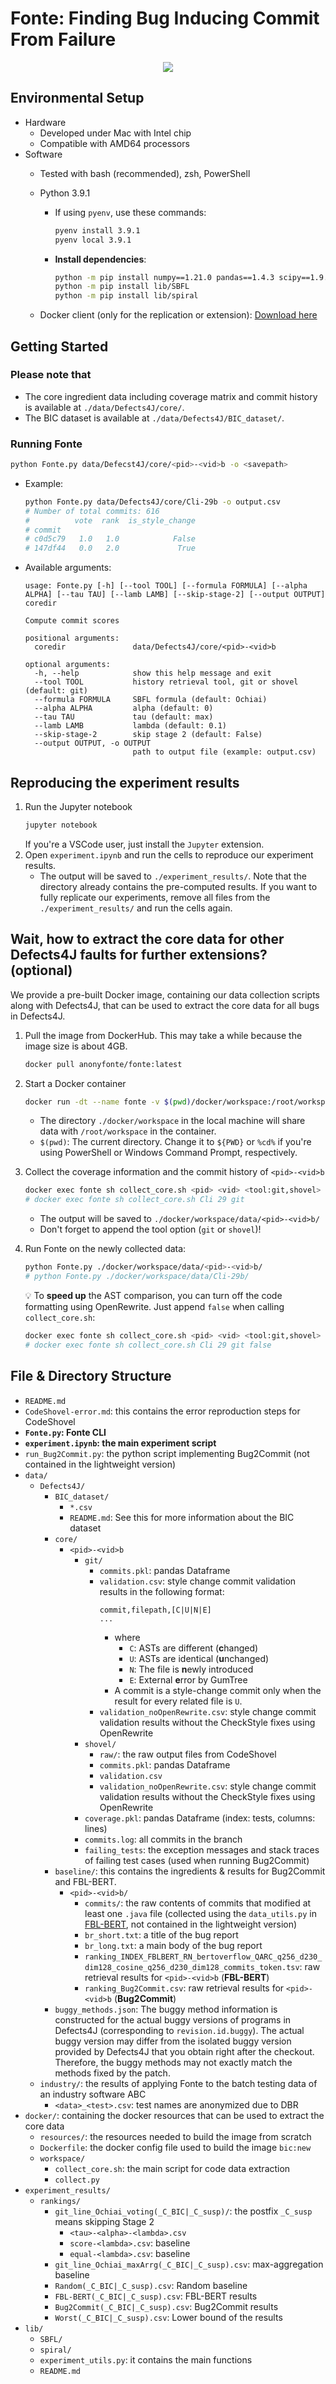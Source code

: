 # **Fonte: Finding Bug Inducing Commit From Failure**

<p align="center">
  <img src="./fonte.png" />
</p>

## **Environmental Setup**
- Hardware
  - Developed under Mac with Intel chip
  - Compatible with AMD64 processors
- Software
  - Tested with bash (recommended), zsh, PowerShell
  - Python 3.9.1
    - If using `pyenv`, use these commands:
    
      ```bash
      pyenv install 3.9.1
      pyenv local 3.9.1
      ```
    - **Install dependencies**:
        ```bash
        python -m pip install numpy==1.21.0 pandas==1.4.3 scipy==1.9.0 tqdm matplotlib==3.4.0 seaborn==0.11.1 rank-bm25==0.2.2 tabulate==0.8.9 jupyter setuptools
        python -m pip install lib/SBFL
        python -m pip install lib/spiral
        ```

  - Docker client (only for the replication or extension): [Download here](https://www.docker.com/products/docker-desktop)

## **Getting Started**

### Please note that
- The core ingredient data including coverage matrix and commit history is available at `./data/Defects4J/core/`.
- The BIC dataset is available at `./data/Defects4J/BIC_dataset/`.

### Running Fonte
```bash
python Fonte.py data/Defecst4J/core/<pid>-<vid>b -o <savepath>
```
- Example:
  ```bash
  python Fonte.py data/Defects4J/core/Cli-29b -o output.csv
  # Number of total commits: 616
  #          vote  rank  is_style_change
  # commit
  # c0d5c79   1.0   1.0            False
  # 147df44   0.0   2.0             True
  ```

- Available arguments:
  ```
  usage: Fonte.py [-h] [--tool TOOL] [--formula FORMULA] [--alpha ALPHA] [--tau TAU] [--lamb LAMB] [--skip-stage-2] [--output OUTPUT] coredir

  Compute commit scores

  positional arguments:
    coredir               data/Defects4J/core/<pid>-<vid>b

  optional arguments:
    -h, --help            show this help message and exit
    --tool TOOL           history retrieval tool, git or shovel (default: git)
    --formula FORMULA     SBFL formula (default: Ochiai)
    --alpha ALPHA         alpha (default: 0)
    --tau TAU             tau (default: max)
    --lamb LAMB           lambda (default: 0.1)
    --skip-stage-2        skip stage 2 (default: False)
    --output OUTPUT, -o OUTPUT
                          path to output file (example: output.csv)
  ```

## **Reproducing the experiment results**
1. Run the Jupyter notebook
    ```bash
    jupyter notebook
    ```
    If you're a VSCode user, just install the `Jupyter` extension.
2. Open `experiment.ipynb` and run the cells to reproduce our experiment results.
    - The output will be saved to `./experiment_results/`. Note that the directory already contains the pre-computed results. If you want to fully replicate our experiments, remove all files from the `./experiment_results/` and run the cells again.

## **Wait, how to extract the core data for other Defects4J faults for further extensions?** (optional)
We provide a pre-built Docker image, containing our data collection scripts along with Defects4J, that can be used to extract the core data for all bugs in Defects4J.
1. Pull the image from DockerHub. This may take a while because the image size is about 4GB.
    ```bash
    docker pull anonyfonte/fonte:latest
    ```
2. Start a Docker container
    ```bash
    docker run -dt --name fonte -v $(pwd)/docker/workspace:/root/workspace anonyfonte/fonte:latest
    ```
    - The directory `./docker/workspace` in the local machine will share data with `/root/workspace` in the container.
    - `$(pwd)`: The current directory. Change it to `${PWD}` or `%cd%` if you're using PowerShell or Windows Command Prompt, respectively.
3. Collect the coverage information and the commit history of `<pid>-<vid>b`
    ```bash
    docker exec fonte sh collect_core.sh <pid> <vid> <tool:git,shovel>
    # docker exec fonte sh collect_core.sh Cli 29 git
    ```
    - The output will be saved to `./docker/workspace/data/<pid>-<vid>b/`
    - Don't forget to append the tool option (`git` or `shovel`)!
4. Run Fonte on the newly collected data:
    ```bash
    python Fonte.py ./docker/workspace/data/<pid>-<vid>b/
    # python Fonte.py ./docker/workspace/data/Cli-29b/
    ```

    💡 To **speed up** the AST comparison, you can turn off the code formatting using OpenRewrite. Just append `false` when calling `collect_core.sh`:
    ```bash
    docker exec fonte sh collect_core.sh <pid> <vid> <tool:git,shovel> false
    # docker exec fonte sh collect_core.sh Cli 29 git false
    ```



## **File & Directory Structure**
- `README.md`
- `CodeShovel-error.md`: this contains the error reproduction steps for CodeShovel
- **`Fonte.py`: Fonte CLI**
- **`experiment.ipynb`: the main experiment script**
- `run_Bug2Commit.py`: the python script implementing Bug2Commit (not contained in the lightweight version)
- `data/`
  - `Defects4J/`
    - `BIC_dataset/`
      - `*.csv`
      - `README.md`: See this for more information about the BIC dataset
    - `core/`
      - `<pid>-<vid>b`
        - `git/`
          - `commits.pkl`: pandas Dataframe
          - `validation.csv`: style change commit validation results in the following format:
            ```csv
            commit,filepath,[C|U|N|E]
            ...
            ```
            - where
              - `C`: ASTs are different (**c**hanged)
              - `U`: ASTs are identical (**u**nchanged)
              - `N`: The file is **n**ewly introduced
              - `E`: External **e**rror by GumTree
            - A commit is a style-change commit only when the result for every related file is `U`.
          - `validation_noOpenRewrite.csv`: style change commit validation results without the CheckStyle fixes using OpenRewrite
        - `shovel/`
          - `raw/`: the raw output files from CodeShovel
          - `commits.pkl`: pandas Dataframe
          - `validation.csv`
          - `validation_noOpenRewrite.csv`: style change commit validation results without the CheckStyle fixes using OpenRewrite
        - `coverage.pkl`: pandas Dataframe (index: tests, columns: lines)
        - `commits.log`: all commits in the branch
        - `failing_tests`: the exception messages and stack traces of failing test cases (used when running Bug2Commit)
    - `baseline/`: this contains the ingredients & results for Bug2Commit and FBL-BERT.
       - `<pid>-<vid>b/`
         - `commits/`: the raw contents of commits that modified at least one `.java` file (collected using the `data_utils.py` in [FBL-BERT](https://anonymous.4open.science/r/fbl-bert-700C), not contained in the lightweight version)
         - `br_short.txt`: a title of the bug report
         - `br_long.txt`: a main body of the bug report
         - `ranking_INDEX_FBLBERT_RN_bertoverflow_QARC_q256_d230_dim128_cosine_q256_d230_dim128_commits_token.tsv`: raw retrieval results for `<pid>-<vid>b` (**FBL-BERT**)
         - `ranking_Bug2Commit.csv`: raw retrieval results for `<pid>-<vid>b` (**Bug2Commit**)
    - `buggy_methods.json`: The buggy method information is constructed for the actual buggy versions of programs in Defects4J (corresponding to `revision.id.buggy`). The actual buggy version may differ from the isolated buggy version provided by Defects4J that you obtain right after the checkout. Therefore, the buggy methods may not exactly match the methods fixed by the patch.
  - `industry/`: the results of applying Fonte to the batch testing data of an industry software ABC
    - `<data>_<test>.csv`: test names are anonymized due to DBR
- `docker/`: containing the docker resources that can be used to extract the core data
  - `resources/`: the resources needed to build the image from scratch
  - `Dockerfile`: the docker config file used to build the image `bic:new`
  - `workspace/`
    - `collect_core.sh`: the main script for code data extraction
    - `collect.py`
- `experiment_results/`
  - `rankings/`
    - `git_line_Ochiai_voting(_C_BIC|_C_susp)/`: the postfix `_C_susp` means skipping Stage 2
      - `<tau>-<alpha>-<lambda>.csv`
      - `score-<lambda>.csv`: baseline
      - `equal-<lambda>.csv`: baseline
    - `git_line_Ochiai_maxArrg(_C_BIC|_C_susp).csv`: max-aggregation baseline
    - `Random(_C_BIC|_C_susp).csv`: Random baseline
    - `FBL-BERT(_C_BIC|_C_susp).csv`: FBL-BERT results
    - `Bug2Commit(_C_BIC|_C_susp).csv`: Bug2Commit results
    - `Worst(_C_BIC|_C_susp).csv`: Lower bound of the results
- `lib/`
  - `SBFL/`
  - `spiral/`
  - `experiment_utils.py`: it contains the main functions
  - `README.md`
